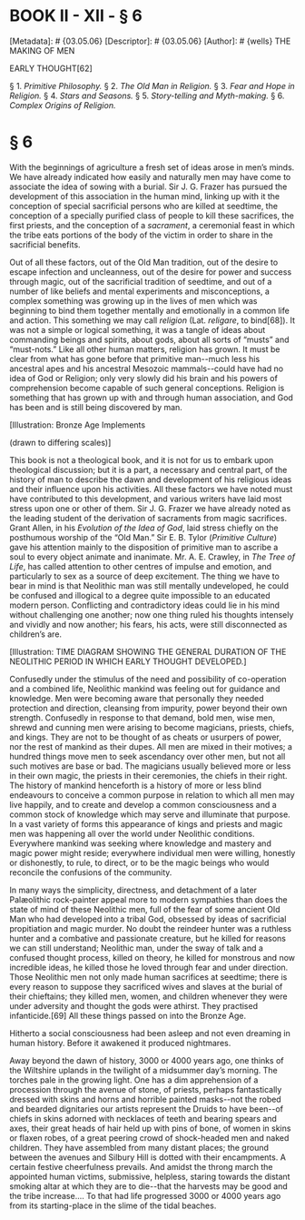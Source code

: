 # BOOK II - XII - § 6
[Metadata]: # {03.05.06}
[Descriptor]: # {03.05.06}
[Author]: # {wells}
THE MAKING OF MEN

EARLY THOUGHT[62]

§ 1. _Primitive Philosophy._ § 2. _The Old Man in Religion._ § 3.
_Fear and Hope in Religion._ § 4. _Stars and Seasons._ § 5.      _Story-telling
and Myth-making._ § 6. _Complex Origins of      Religion._

# § 6
With the beginnings of agriculture a fresh set of ideas arose in men’s minds.
We have already indicated how easily and naturally men may have come to
associate the idea of sowing with a burial. Sir J. G. Frazer has pursued the
development of this association in the human mind, linking up with it the
conception of special sacrificial persons who are killed at seedtime, the
conception of a specially purified class of people to kill these sacrifices,
the first priests, and the conception of a _sacrament_, a ceremonial feast in
which the tribe eats portions of the body of the victim in order to share in
the sacrificial benefits.

Out of all these factors, out of the Old Man tradition, out of the desire to
escape infection and uncleanness, out of the desire for power and success
through magic, out of the sacrificial tradition of seedtime, and out of a
number of like beliefs and mental experiments and misconceptions, a complex
something was growing up in the lives of men which was beginning to bind them
together mentally and emotionally in a common life and action. This something
we may call _religion_ (Lat. _religare_, to bind[68]). It was not a simple or
logical something, it was a tangle of ideas about commanding beings and
spirits, about gods, about all sorts of “musts” and “must-nots.” Like all other
human matters, religion has grown. It must be clear from what has gone before
that primitive man--much less his ancestral apes and his ancestral Mesozoic
mammals--could have had no idea of God or Religion; only very slowly did his
brain and his powers of comprehension become capable of such general
conceptions. Religion is something that has grown up with and through human
association, and God has been and is still being discovered by man.

[Illustration: Bronze Age Implements

(drawn to differing scales)]

This book is not a theological book, and it is not for us to embark upon
theological discussion; but it is a part, a necessary and central part, of the
history of man to describe the dawn and development of his religious ideas and
their influence upon his activities. All these factors we have noted must have
contributed to this development, and various writers have laid most stress upon
one or other of them. Sir J. G. Frazer we have already noted as the leading
student of the derivation of sacraments from magic sacrifices. Grant Allen, in
his _Evolution of the Idea of God_, laid stress chiefly on the posthumous
worship of the “Old Man.” Sir E. B. Tylor (_Primitive Culture_) gave his
attention mainly to the disposition of primitive man to ascribe a soul to every
object animate and inanimate. Mr. A. E. Crawley, in _The Tree of Life_, has
called attention to other centres of impulse and emotion, and particularly to
sex as a source of deep excitement. The thing we have to bear in mind is that
Neolithic man was still mentally undeveloped, he could be confused and
illogical to a degree quite impossible to an educated modern person.
Conflicting and contradictory ideas could lie in his mind without challenging
one another; now one thing ruled his thoughts intensely and vividly and now
another; his fears, his acts, were still disconnected as children’s are.

[Illustration: TIME DIAGRAM SHOWING THE GENERAL DURATION OF THE NEOLITHIC
PERIOD IN WHICH EARLY THOUGHT DEVELOPED.]

Confusedly under the stimulus of the need and possibility of co-operation and a
combined life, Neolithic mankind was feeling out for guidance and knowledge.
Men were becoming aware that personally they needed protection and direction,
cleansing from impurity, power beyond their own strength. Confusedly in
response to that demand, bold men, wise men, shrewd and cunning men were
arising to become magicians, priests, chiefs, and kings. They are not to be
thought of as cheats or usurpers of power, nor the rest of mankind as their
dupes. All men are mixed in their motives; a hundred things move men to seek
ascendancy over other men, but not all such motives are base or bad. The
magicians usually believed more or less in their own magic, the priests in
their ceremonies, the chiefs in their right. The history of mankind henceforth
is a history of more or less blind endeavours to conceive a common purpose in
relation to which all men may live happily, and to create and develop a common
consciousness and a common stock of knowledge which may serve and illuminate
that purpose. In a vast variety of forms this appearance of kings and priests
and magic men was happening all over the world under Neolithic conditions.
Everywhere mankind was seeking where knowledge and mastery and magic power
might reside; everywhere individual men were willing, honestly or dishonestly,
to rule, to direct, or to be the magic beings who would reconcile the
confusions of the community.

In many ways the simplicity, directness, and detachment of a later Palæolithic
rock-painter appeal more to modern sympathies than does the state of mind of
these Neolithic men, full of the fear of some ancient Old Man who had developed
into a tribal God, obsessed by ideas of sacrificial propitiation and magic
murder. No doubt the reindeer hunter was a ruthless hunter and a combative and
passionate creature, but he killed for reasons we can still understand;
Neolithic man, under the sway of talk and a confused thought process, killed on
theory, he killed for monstrous and now incredible ideas, he killed those he
loved through fear and under direction. Those Neolithic men not only made human
sacrifices at seedtime; there is every reason to suppose they sacrificed wives
and slaves at the burial of their chieftains; they killed men, women, and
children whenever they were under adversity and thought the gods were athirst.
They practised infanticide.[69] All these things passed on into the Bronze Age.

Hitherto a social consciousness had been asleep and not even dreaming in human
history. Before it awakened it produced nightmares.

Away beyond the dawn of history, 3000 or 4000 years ago, one thinks of the
Wiltshire uplands in the twilight of a midsummer day’s morning. The torches
pale in the growing light. One has a dim apprehension of a procession through
the avenue of stone, of priests, perhaps fantastically dressed with skins and
horns and horrible painted masks--not the robed and bearded dignitaries our
artists represent the Druids to have been--of chiefs in skins adorned with
necklaces of teeth and bearing spears and axes, their great heads of hair held
up with pins of bone, of women in skins or flaxen robes, of a great peering
crowd of shock-headed men and naked children. They have assembled from many
distant places; the ground between the avenues and Silbury Hill is dotted with
their encampments. A certain festive cheerfulness prevails. And amidst the
throng march the appointed human victims, submissive, helpless, staring towards
the distant smoking altar at which they are to die--that the harvests may be
good and the tribe increase.... To that had life progressed 3000 or 4000 years
ago from its starting-place in the slime of the tidal beaches.

